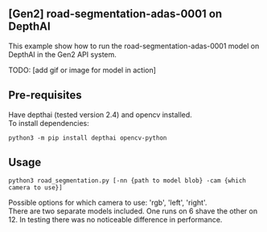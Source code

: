 ## [Gen2] road-segmentation-adas-0001 on DepthAI

This example show how to run the road-segmentation-adas-0001 model on DepthAI in the Gen2 API system.

TODO: [add gif or image for model in action]

## Pre-requisites
Have depthai (tested version 2.4) and opencv installed.<br>
To install dependencies:
```
python3 -m pip install depthai opencv-python
```

## Usage
```
python3 road_segmentation.py [-nn {path to model blob} -cam {which camera to use}]
```
Possible options for which camera to use: 'rgb', 'left', 'right'. <br>
There are two separate models included. One runs on 6 shave the other on 12. In testing there was no noticeable difference in performance.
